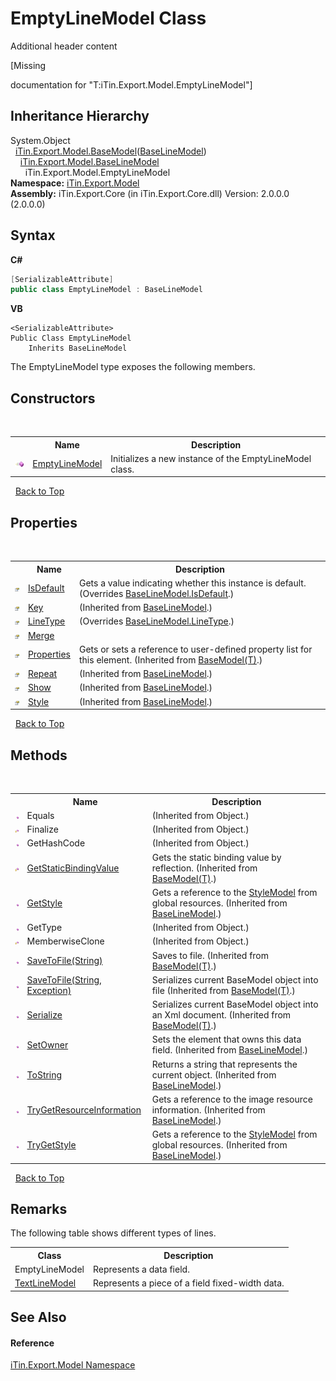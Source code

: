 # EmptyLineModel Class
Additional header content 

\[Missing <summary> documentation for "T:iTin.Export.Model.EmptyLineModel"\]


## Inheritance Hierarchy
System.Object<br />&nbsp;&nbsp;<a href="T_iTin_Export_Model_BaseModel_1">iTin.Export.Model.BaseModel</a>(<a href="T_iTin_Export_Model_BaseLineModel">BaseLineModel</a>)<br />&nbsp;&nbsp;&nbsp;&nbsp;<a href="T_iTin_Export_Model_BaseLineModel">iTin.Export.Model.BaseLineModel</a><br />&nbsp;&nbsp;&nbsp;&nbsp;&nbsp;&nbsp;iTin.Export.Model.EmptyLineModel<br />
**Namespace:**&nbsp;<a href="N_iTin_Export_Model">iTin.Export.Model</a><br />**Assembly:**&nbsp;iTin.Export.Core (in iTin.Export.Core.dll) Version: 2.0.0.0 (2.0.0.0)

## Syntax

**C#**<br />
``` C#
[SerializableAttribute]
public class EmptyLineModel : BaseLineModel
```

**VB**<br />
``` VB
<SerializableAttribute>
Public Class EmptyLineModel
	Inherits BaseLineModel
```

The EmptyLineModel type exposes the following members.


## Constructors
&nbsp;<table><tr><th></th><th>Name</th><th>Description</th></tr><tr><td>![Public method](media/pubmethod.gif "Public method")</td><td><a href="M_iTin_Export_Model_EmptyLineModel__ctor">EmptyLineModel</a></td><td>
Initializes a new instance of the EmptyLineModel class.</td></tr></table>&nbsp;
<a href="#emptylinemodel-class">Back to Top</a>

## Properties
&nbsp;<table><tr><th></th><th>Name</th><th>Description</th></tr><tr><td>![Public property](media/pubproperty.gif "Public property")</td><td><a href="P_iTin_Export_Model_EmptyLineModel_IsDefault">IsDefault</a></td><td>
Gets a value indicating whether this instance is default.
 (Overrides <a href="P_iTin_Export_Model_BaseLineModel_IsDefault">BaseLineModel.IsDefault</a>.)</td></tr><tr><td>![Public property](media/pubproperty.gif "Public property")</td><td><a href="P_iTin_Export_Model_BaseLineModel_Key">Key</a></td><td> (Inherited from <a href="T_iTin_Export_Model_BaseLineModel">BaseLineModel</a>.)</td></tr><tr><td>![Public property](media/pubproperty.gif "Public property")</td><td><a href="P_iTin_Export_Model_EmptyLineModel_LineType">LineType</a></td><td> (Overrides <a href="P_iTin_Export_Model_BaseLineModel_LineType">BaseLineModel.LineType</a>.)</td></tr><tr><td>![Public property](media/pubproperty.gif "Public property")</td><td><a href="P_iTin_Export_Model_EmptyLineModel_Merge">Merge</a></td><td /></tr><tr><td>![Public property](media/pubproperty.gif "Public property")</td><td><a href="P_iTin_Export_Model_BaseModel_1_Properties">Properties</a></td><td>
Gets or sets a reference to user-defined property list for this element.
 (Inherited from <a href="T_iTin_Export_Model_BaseModel_1">BaseModel(T)</a>.)</td></tr><tr><td>![Public property](media/pubproperty.gif "Public property")</td><td><a href="P_iTin_Export_Model_BaseLineModel_Repeat">Repeat</a></td><td> (Inherited from <a href="T_iTin_Export_Model_BaseLineModel">BaseLineModel</a>.)</td></tr><tr><td>![Public property](media/pubproperty.gif "Public property")</td><td><a href="P_iTin_Export_Model_BaseLineModel_Show">Show</a></td><td> (Inherited from <a href="T_iTin_Export_Model_BaseLineModel">BaseLineModel</a>.)</td></tr><tr><td>![Public property](media/pubproperty.gif "Public property")</td><td><a href="P_iTin_Export_Model_BaseLineModel_Style">Style</a></td><td> (Inherited from <a href="T_iTin_Export_Model_BaseLineModel">BaseLineModel</a>.)</td></tr></table>&nbsp;
<a href="#emptylinemodel-class">Back to Top</a>

## Methods
&nbsp;<table><tr><th></th><th>Name</th><th>Description</th></tr><tr><td>![Public method](media/pubmethod.gif "Public method")</td><td>Equals</td><td> (Inherited from Object.)</td></tr><tr><td>![Protected method](media/protmethod.gif "Protected method")</td><td>Finalize</td><td> (Inherited from Object.)</td></tr><tr><td>![Public method](media/pubmethod.gif "Public method")</td><td>GetHashCode</td><td> (Inherited from Object.)</td></tr><tr><td>![Protected method](media/protmethod.gif "Protected method")</td><td><a href="M_iTin_Export_Model_BaseModel_1_GetStaticBindingValue">GetStaticBindingValue</a></td><td>
Gets the static binding value by reflection.
 (Inherited from <a href="T_iTin_Export_Model_BaseModel_1">BaseModel(T)</a>.)</td></tr><tr><td>![Public method](media/pubmethod.gif "Public method")</td><td><a href="M_iTin_Export_Model_BaseLineModel_GetStyle">GetStyle</a></td><td>
Gets a reference to the <a href="T_iTin_Export_Model_StyleModel">StyleModel</a> from global resources.
 (Inherited from <a href="T_iTin_Export_Model_BaseLineModel">BaseLineModel</a>.)</td></tr><tr><td>![Public method](media/pubmethod.gif "Public method")</td><td>GetType</td><td> (Inherited from Object.)</td></tr><tr><td>![Protected method](media/protmethod.gif "Protected method")</td><td>MemberwiseClone</td><td> (Inherited from Object.)</td></tr><tr><td>![Public method](media/pubmethod.gif "Public method")</td><td><a href="M_iTin_Export_Model_BaseModel_1_SaveToFile">SaveToFile(String)</a></td><td>
Saves to file.
 (Inherited from <a href="T_iTin_Export_Model_BaseModel_1">BaseModel(T)</a>.)</td></tr><tr><td>![Public method](media/pubmethod.gif "Public method")</td><td><a href="M_iTin_Export_Model_BaseModel_1_SaveToFile_1">SaveToFile(String, Exception)</a></td><td>
Serializes current BaseModel object into file
 (Inherited from <a href="T_iTin_Export_Model_BaseModel_1">BaseModel(T)</a>.)</td></tr><tr><td>![Public method](media/pubmethod.gif "Public method")</td><td><a href="M_iTin_Export_Model_BaseModel_1_Serialize">Serialize</a></td><td>
Serializes current BaseModel object into an Xml document.
 (Inherited from <a href="T_iTin_Export_Model_BaseModel_1">BaseModel(T)</a>.)</td></tr><tr><td>![Public method](media/pubmethod.gif "Public method")</td><td><a href="M_iTin_Export_Model_BaseLineModel_SetOwner">SetOwner</a></td><td>
Sets the element that owns this data field.
 (Inherited from <a href="T_iTin_Export_Model_BaseLineModel">BaseLineModel</a>.)</td></tr><tr><td>![Public method](media/pubmethod.gif "Public method")</td><td><a href="M_iTin_Export_Model_BaseLineModel_ToString">ToString</a></td><td>
Returns a string that represents the current object.
 (Inherited from <a href="T_iTin_Export_Model_BaseLineModel">BaseLineModel</a>.)</td></tr><tr><td>![Public method](media/pubmethod.gif "Public method")</td><td><a href="M_iTin_Export_Model_BaseLineModel_TryGetResourceInformation">TryGetResourceInformation</a></td><td>
Gets a reference to the image resource information.
 (Inherited from <a href="T_iTin_Export_Model_BaseLineModel">BaseLineModel</a>.)</td></tr><tr><td>![Public method](media/pubmethod.gif "Public method")</td><td><a href="M_iTin_Export_Model_BaseLineModel_TryGetStyle">TryGetStyle</a></td><td>
Gets a reference to the <a href="T_iTin_Export_Model_StyleModel">StyleModel</a> from global resources.
 (Inherited from <a href="T_iTin_Export_Model_BaseLineModel">BaseLineModel</a>.)</td></tr></table>&nbsp;
<a href="#emptylinemodel-class">Back to Top</a>

## Remarks

The following table shows different types of lines.
&nbsp;<table><tr><th>Class</th><th>Description</th></tr><tr><td>EmptyLineModel</td><td>Represents a data field.</td></tr><tr><td><a href="T_iTin_Export_Model_TextLineModel">TextLineModel</a></td><td>Represents a piece of a field fixed-width data.</td></tr></table>

## See Also


#### Reference
<a href="N_iTin_Export_Model">iTin.Export.Model Namespace</a><br />